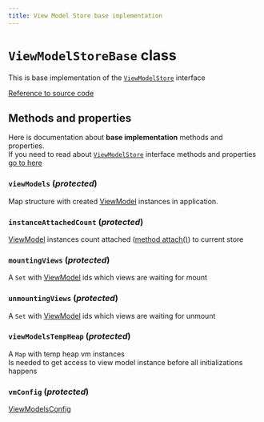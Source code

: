 ```yaml
---
title: View Model Store base implementation
---
```


# `ViewModelStoreBase` class  

This is base implementation of the [`ViewModelStore`](/api/view-model-store/interface) interface  

[Reference to source code](/src/view-model/view-model.store.base.ts)  

## Methods and properties  
Here is documentation about **base implementation** methods and properties.  
If you need to read about [`ViewModelStore`](/api/view-models/interface) interface methods and properties [go to here](/api/view-model-store/interface)  

### `viewModels` (_protected_)  
Map structure with created [ViewModel](/api/view-models/overview) instances in application.  

### `instanceAttachedCount` (_protected_)  
[ViewModel](/api/view-models/interface) instances count attached ([method attach()](/api/view-model-store/interface#attachviewmodel)) to current store  

### `mountingViews` (_protected_)  
A `Set` with [ViewModel](/api/view-models/overview) ids which views are waiting for mount

### `unmountingViews` (_protected_)  
A `Set` with [ViewModel](/api/view-models/overview) ids which views are waiting for unmount

### `viewModelsTempHeap` (_protected_)  
A `Map` with temp heap vm instances  
Is needed to get access to view model instance before all initializations happens  

### `vmConfig` (_protected_)  
[ViewModelsConfig](/api/other/view-model-lookup)  

